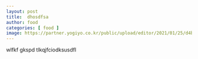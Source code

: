 ```yaml
---
layout: post
title:  dhosdfsa
author: food
categories: [ food ]
image: https://partner.yogiyo.co.kr/public/upload/editor/2021/01/25/d4b837aad7524462a1d0f5f552b7cd03.jpg
---
```


wlfkf gkspd tlkqjfciodksusdfl 